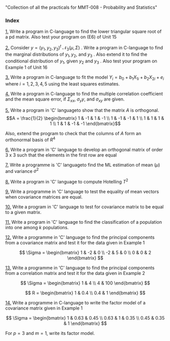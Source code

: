 "Collection of all the practicals for MMT-008 - Probability and Statistics" 

### Index
[1.](p1.c) Write a program in C-language to find the lower triangular square root of a pd matrix. Also test your program on (E6) of Unit 15

[2.](p2.c) Consider $y = (y_1, y_2, y_3)^t ~ \mathcal{N}_3(\mu, \Sigma)$ . Write a program in C-language to find the marginal distributions of $y_1, y_2,$ and $y_3$ . Also extend it to find the conditional distribution of $y_1$, given $y_2$ and $y_3$ . Also test your program on Example 1 of Unit 16

[3.](p3.c) Write a program in C-language to fit the model $Y_i = b_0 + b_1 X_{1i} + b_2 X_{2i} + e_i$ where $i = 1, 2, 3, 4, 5$ using the least squares estimates.

[4.](p4.c) Write a program in C-language to find the multiple correlation coefficient and the mean square error, if $\Sigma_{xx},\; \sigma_yy,$ and $\sigma_{xy}$ are given.

[5.](p5.c) Write a program in 'C' languageto show that the matrix $A$ is orthogonal. 
$$A = \frac{1}{2}
\begin{bmatrix}
1 & -1 & 1 & -1 \\
1 & -1 & -1 & 1 \\
1 & 1 & 1 & 1 \\
1 & 1 & -1 & -1
\end{bmatrix}$$

Also, extend the program to check that the columns of $A$ form an orthonormal basis of $R^4$

[6.](p6.c) Write a program in 'C' language to develop an orthogonal matrix of order 3 x 3 such that the elements in the first row are equal

[7.](p7.c) Write a programme is 'C' languageto find the ML estimation of mean ($\mu$) and variance $\sigma^2$

[8.](p8.c) Write a program in 'C' language to compute Hotelling $T^2$

[9.](p9.c) Write a programme in 'C' language to test the equality of mean vectors when covariance matrices are equal.

[10.](p10.c) Write a program in 'C' language to test for covariance matrix to be equal to a given matrix.

[11.](p11.c) Write a program in 'C' language to find the classification of a population into one among $k$ populations.

[12.](p12.c) Write a programme in 'C' language to find the principal components from a covariance matrix and test it for the data given in Example 1

$$
\Sigma = 
\begin{bmatrix}
1 & -2 & 0 \\
-2 & 5 & 0 \\
0 & 0 & 2
\end{bmatrix}
$$



[13.](p13.c) Write a programme in 'C' language to find the principal components from a correlation matrix and test it for the data given in Example 2

$$
\Sigma =
\begin{bmatrix}
1 & 4 \\
4 & 100
\end{bmatrix}
$$

$$
R =
\begin{bmatrix}
1 & 0.4 \\
0.4 & 1
\end{bmatrix}
$$



[14.](p14.c) Write a programme in C-language to write the factor model of a covariance matrix given in Example 1

$$
\Sigma =
\begin{bmatrix}
1 & 0.63 & 0.45 \\
0.63 & 1 & 0.35 \\
0.45 & 0.35 & 1
\end{bmatrix}
$$

For $p = 3$ and $m = 1$, write its factor model.
